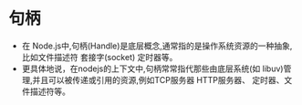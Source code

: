 # 句柄

- 在 Node.js中,句柄(Handle)是底层概念,通常指的是操作系统资源的一种抽象,比如文件描述符 套接字(socket) 定时器等。
- 更具体地说，在nodejs的上下文中,句柄常常指代那些由底层系统(如 libuv)管理,并且可以被传递或引用的资源,例如TCP服务器 HTTP服务器、 定时器、文件描述符等。
